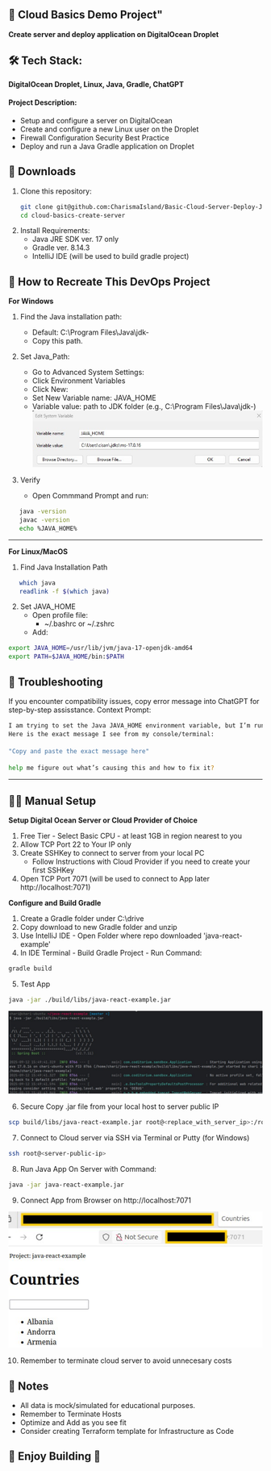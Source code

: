 ## 📌 Cloud Basics Demo Project"
**Create server and deploy application on DigitalOcean Droplet**

## 🛠 Tech Stack:
**DigitalOcean Droplet, Linux, Java, Gradle, ChatGPT**

#### Project Description:
- Setup and configure a server on DigitalOcean
- Create and configure a new Linux user on the Droplet
- Firewall Configuration Security Best Practice
- Deploy and run a Java Gradle application on Droplet

## 🚀 Downloads
1. Clone this repository:
   ```bash
   git clone git@github.com:CharismaIsland/Basic-Cloud-Server-Deploy-Java-React-Maven-App.git
   cd cloud-basics-create-server
   ```
2. Install Requirements:   
   - Java JRE SDK ver. 17 only
   - Gradle ver. 8.14.3
   - IntelliJ IDE (will be used to build gradle project)
   
## 🚀 How to Recreate This DevOps Project   
**For Windows**
1. Find the Java installation path:
    - Default: C:\Program Files\Java\jdk-<version>
    - Copy this path.
2. Set Java_Path:
    - Go to Advanced System Settings:
    - Click Environment Variables
    - Click New:
    - Set New Variable name: JAVA_HOME
    - Variable value: path to JDK folder 
    (e.g., C:\Program Files\Java\jdk-<version>)
![java-home](images/java-home-path.jpg)

3. Verify
    - Open Commmand Prompt and run:
 ```bash
    java -version
    javac -version
    echo %JAVA_HOME%
```

---
**For Linux/MacOS**
1. Find Java Installation Path
 ```bash
    which java
    readlink -f $(which java)
```
2. Set JAVA_HOME
    - Open profile file: 
        - ~/.bashrc or ~/.zshrc
    - Add:
 ```bash
export JAVA_HOME=/usr/lib/jvm/java-17-openjdk-amd64
export PATH=$JAVA_HOME/bin:$PATH
```


## 🔧 Troubleshooting
If you encounter compatibility issues, copy error message into ChatGPT for step-by-step assisstance. Context Prompt:
```bash
I am trying to set the Java JAVA_HOME environment variable, but I’m running into an error.
Here is the exact message I see from my console/terminal:

"Copy and paste the exact message here"

help me figure out what’s causing this and how to fix it?
```

---
## 🧑‍💻 Manual Setup
**Setup Digital Ocean Server or Cloud Provider of Choice**
1. Free Tier - Select Basic CPU - at least 1GB in region nearest to you
2. Allow TCP Port 22 to Your IP only
3. Create SSHKey to connect to server from your local PC
    - Follow Instructions with Cloud Provider if you need to create your first SSHKey
4. Open TCP Port 7071 (will be used to connect to App later http://localhost:7071)

**Configure and Build Gradle**
1. Create a Gradle folder under C:\drive
2. Copy download to new Gradle folder and unzip
3. Use IntelliJ IDE - Open Folder where repo downloaded 'java-react-example'
4. In IDE Terminal - Build Gradle Project - Run Command:
```bash
gradle build
```
5. Test App
```bash
java -jar ./build/libs/java-react-example.jar 
```
![springboot](images/gradle-test-app-local.jpg)

6. Secure Copy .jar file from your local host to server public IP
```bash
scp build/libs/java-react-example.jar root@<replace_with_server_ip>:/root
```
7. Connect to Cloud server via SSH via Terminal or Putty (for Windows)
```bash
ssh root@<server-public-ip>
```
8. Run Java App On Server with Command:
```bash
java -jar java-react-example.jar 
```
9. Connect App from Browser on http://localhost:7071

![springboot](images/java-react-example.jpg)

10. Remember to terminate cloud server to avoid unnecesary costs


## 🔑 Notes
- All data is mock/simulated for educational purposes.
- Remember to Terminate Hosts 
- Optimize and Add as you see fit
- Consider creating Terraform template for Infrastructure as Code


## 🎯 Enjoy Building 🚀